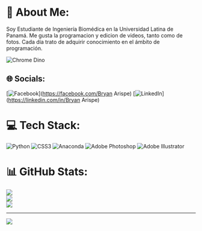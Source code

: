 # 💫 About Me:
Soy Estudiante de Ingeniería Biomédica en la Universidad Latina de Panamá. Me gusta la programacion y edicion de videos, tanto como de fotos. Cada día trato de adquirir conocimiento en el ámbito de programación.

![Chrome Dino](https://mir-s3-cdn-cf.behance.net/project_modules/max_1200/4ff07986208593.5d9a654e92f36.gif)

## 🌐 Socials:
[![Facebook](https://img.shields.io/badge/Facebook-%231877F2.svg?logo=Facebook&logoColor=white)](https://facebook.com/Bryan Arispe) [![LinkedIn](https://img.shields.io/badge/LinkedIn-%230077B5.svg?logo=linkedin&logoColor=white)](https://linkedin.com/in/Bryan Arispe) 

# 💻 Tech Stack:
![Python](https://img.shields.io/badge/python-3670A0?style=for-the-badge&logo=python&logoColor=ffdd54) ![CSS3](https://img.shields.io/badge/css3-%231572B6.svg?style=for-the-badge&logo=css3&logoColor=white) ![Anaconda](https://img.shields.io/badge/Anaconda-%2344A833.svg?style=for-the-badge&logo=anaconda&logoColor=white) ![Adobe Photoshop](https://img.shields.io/badge/adobephotoshop-%2331A8FF.svg?style=for-the-badge&logo=adobephotoshop&logoColor=white) ![Adobe Illustrator](https://img.shields.io/badge/adobeillustrator-%23FF9A00.svg?style=for-the-badge&logo=adobeillustrator&logoColor=white)
# 📊 GitHub Stats:
![](https://github-readme-stats.vercel.app/api?username=Dezeta22&theme=dark&hide_border=false&include_all_commits=false&count_private=false)<br/>
![](https://github-readme-streak-stats.herokuapp.com/?user=Dezeta22&theme=dark&hide_border=false)<br/>
![](https://github-readme-stats.vercel.app/api/top-langs/?username=Dezeta22&theme=dark&hide_border=false&include_all_commits=false&count_private=false&layout=compact)

---
[![](https://visitcount.itsvg.in/api?id=Dezeta22&icon=0&color=0)](https://visitcount.itsvg.in)

<!-- Proudly created with GPRM ( https://gprm.itsvg.in ) -->
